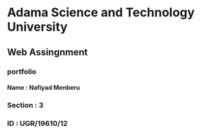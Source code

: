# Adama Science and Technology University
## Web Assingnment 

### portfolio 

#### Name : Nafiyad Menberu
### Section : 3
### ID : UGR/19610/12
